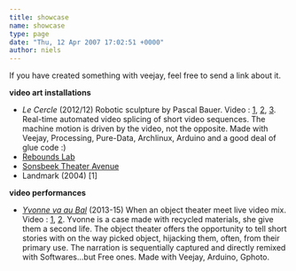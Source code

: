 ```yaml
---
title: showcase
name: showcase
type: page
date: "Thu, 12 Apr 2007 17:02:51 +0000"
author: niels
---
```

If you have created something with veejay, feel free to send a link about it.  

**video art installations**  

* _Le Cercle_ (2012/12) Robotic sculpture by Pascal Bauer. Video : [1](https://www.youtube.com/watch?v=vnZk0z9kUWg), [2](https://www.youtube.com/watch?v=FtWtvc6u3tg), [3](https://www.youtube.com/watch?v=yliaOS9JrSM).
Real-time automated video splicing of short video sequences. The machine motion is driven by the video, not the opposite. Made with Veejay, Processing, Pure-Data, Archlinux, Arduino and a good deal of glue code :)
* [Rebounds Lab](http://veejay.sourceforge.net/middle-event-5dec.html)
* [Sonsbeek Theater Avenue](http://www.larsmaaktkunst.nl/index.php?option=com_content&task=view&id=14&Itemid=29)
* Landmark (2004) [1]

**video performances**

* [_Yvonne va au Bal_](http://yvonne-tour.tumblr.com) (2013-15) When an object theater meet live video mix. Video : [1](https://vimeo.com/103581229), [2](https://vimeo.com/70219903). Yvonne is a case made with recycled materials, she give them a second life. The object theater offers the ﻿﻿opportunity to tell short stories with on the way picked object, hijacking them, often, from their primary use. The narration is sequentially captured and directly remixed with Softwares...but Free ones. Made with Veejay, Arduino, Gphoto.
